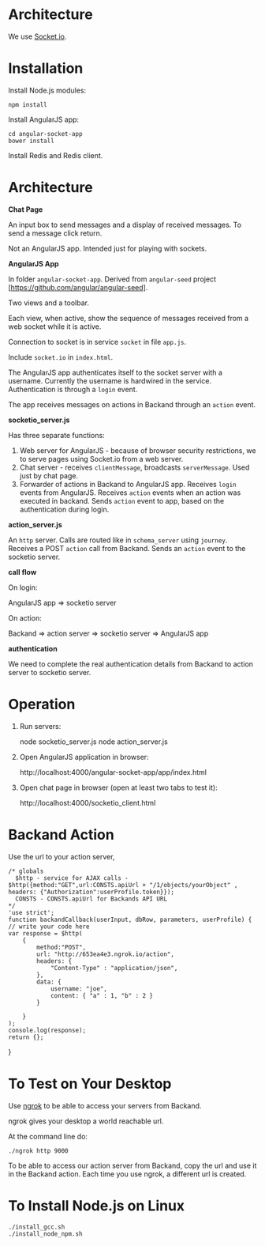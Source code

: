Architecture
============
We use [Socket.io](http://socket.io).

Installation
============

Install Node.js modules:

    npm install

Install AngularJS app:

    cd angular-socket-app
    bower install

Install Redis and Redis client.

Architecture
============

**Chat Page**

An input box to send messages and a display of received messages. To send a message click return.

Not an AngularJS app. Intended just for playing with sockets.

**AngularJS App**

In folder `angular-socket-app`.
Derived from `angular-seed` project [https://github.com/angular/angular-seed].

Two views and a toolbar.

Each view, when active, show the sequence of messages received from a web socket while it is active.

Connection to socket is in service `socket` in file `app.js`.

Include `socket.io` in `index.html`.

The AngularJS app authenticates itself to the socket server with a username. Currently the username is hardwired in the service. Authentication is through a `login` event.

The app receives messages on actions in Backand through an `action` event.

**socketio_server.js**

Has three separate functions:

1. Web server for AngularJS - because of browser security restrictions, we to serve pages using Socket.io from a web server. 
2. Chat server - receives `clientMessage`, broadcasts `serverMessage`. Used just by chat page.
3. Forwarder of actions in Backand to AngularJS app. Receives `login` events from AngularJS. Receives `action` events when an action was executed in backand. Sends `action` event to app, based on the authentication during login.

**action_server.js**

An `http` server. Calls are routed like in `schema_server` using `journey`. Receives a POST `action` call from Backand. Sends an `action` event to the socketio server.

**call flow**

On login:

AngularJS app => socketio server

On action:

Backand => action server => socketio server => AngularJS app

**authentication** 

We need to complete the real authentication details from Backand to action server to socketio server.

Operation
=========

1. Run servers:

    node socketio_server.js
    node action_server.js

2. Open AngularJS application in browser:

    http://localhost:4000/angular-socket-app/app/index.html

3. Open chat page in browser (open at least two tabs to test it):

    http://localhost:4000/socketio_client.html

Backand Action
==============

Use the url to your action server, 

    /* globals
      $http - service for AJAX calls - $http({method:"GET",url:CONSTS.apiUrl + "/1/objects/yourObject" , headers: {"Authorization":userProfile.token}});
      CONSTS - CONSTS.apiUrl for Backands API URL
    */
    'use strict';
    function backandCallback(userInput, dbRow, parameters, userProfile) {
    // write your code here
    var response = $http(
        {
            method:"POST",
            url: "http://653ea4e3.ngrok.io/action", 
            headers: {
                "Content-Type" : "application/json",
            },
            data: {
                username: "joe", 
                content: { "a" : 1, "b" : 2 }
            }

        }
    );
    console.log(response);
    return {};
}

To Test on Your Desktop
=======================
Use [ngrok](https://ngrok.com) to be able to access your servers from Backand. 

ngrok gives your desktop a world reachable url. 

At the command line do:

    ./ngrok http 9000

To be able to access our action server from Backand, copy the url and use it in the Backand action. Each time you use ngrok, a different url is created.

To Install Node.js on Linux
===========================
    ./install_gcc.sh
    ./install_node_npm.sh



